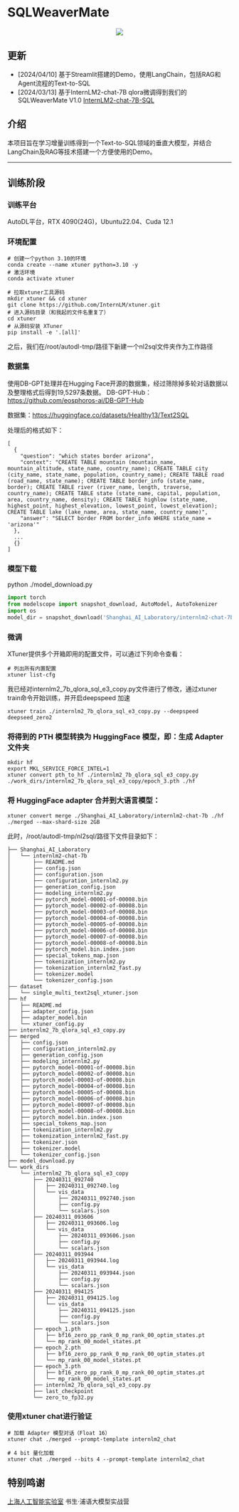 # SQLWeaverMate
<div align='center'><img src="https://img.shields.io/badge/license-Apach--2.0-green"></div>

## 更新
+ [2024/04/10] 基于Streamlit搭建的Demo，使用LangChain，包括RAG和Agent流程的Text-to-SQL
+ [2024/03/13] 基于InternLM2-chat-7B qlora微调得到我们的SQLWeaverMate V1.0  [InternLM2-chat-7B-SQL](https://modelscope.cn/models/Nobitaxi/InternLM2-chat-7B-SQL/summary)

## 介绍

本项目旨在学习增量训练得到一个Text-to-SQL领域的垂直大模型，并结合LangChain及RAG等技术搭建一个方便使用的Demo。

---

## 训练阶段

### 训练平台
AutoDL平台，RTX 4090(24G)，Ubuntu22.04、Cuda  12.1

### 环境配置
```
# 创建一个python 3.10的环境
conda create --name xtuner python=3.10 -y
# 激活环境
conda activate xtuner

# 拉取xtuner工具源码
mkdir xtuner && cd xtuner
git clone https://github.com/InternLM/xtuner.git
# 进入源码目录（和我起的文件名重复了）
cd xtuner
# 从源码安装 XTuner
pip install -e '.[all]'
```
之后，我们在/root/autodl-tmp/路径下新建一个nl2sql文件夹作为工作路径
### 数据集

使用DB-GPT处理并在Hugging Face开源的数据集，经过筛除掉多轮对话数据以及整理格式后得到19,5297条数据。
DB-GPT-Hub：<https://github.com/eosphoros-ai/DB-GPT-Hub>  

数据集：<https://huggingface.co/datasets/Healthy13/Text2SQL>  

处理后的格式如下：

```
[
  {
    "question": "which states border arizona",
    "context": "CREATE TABLE mountain (mountain_name, mountain_altitude, state_name, country_name); CREATE TABLE city (city_name, state_name, population, country_name); CREATE TABLE road (road_name, state_name); CREATE TABLE border_info (state_name, border); CREATE TABLE river (river_name, length, traverse, country_name); CREATE TABLE state (state_name, capital, population, area, country_name, density); CREATE TABLE highlow (state_name, highest_point, highest_elevation, lowest_point, lowest_elevation); CREATE TABLE lake (lake_name, area, state_name, country_name)",
    "answer": "SELECT border FROM border_info WHERE state_name = 'arizona'"
  },
  ...
  {}
]
```

### 模型下载

python ./model_download.py

```python
import torch
from modelscope import snapshot_download, AutoModel, AutoTokenizer
import os
model_dir = snapshot_download('Shanghai_AI_Laboratory/internlm2-chat-7b', cache_dir='/root/autodl-tmp/nl2sql')
```

### 微调
XTuner提供多个开箱即用的配置文件，可以通过下列命令查看：
```
# 列出所有内置配置
xtuner list-cfg
```
我已经对internlm2_7b_qlora_sql_e3_copy.py文件进行了修改，通过xtuner train命令开始训练，并开启deepspeed 加速
```
xtuner train ./internlm2_7b_qlora_sql_e3_copy.py --deepspeed deepseed_zero2
```

### 将得到的 PTH 模型转换为 HuggingFace 模型，**即：生成 Adapter 文件夹**
```
mkdir hf
export MKL_SERVICE_FORCE_INTEL=1
xtuner convert pth_to_hf ./internlm2_7b_qlora_sql_e3_copy.py ./work_dirs/internlm2_7b_qlora_sql_e3_copy/epoch_3.pth ./hf
```

### 将 HuggingFace adapter 合并到大语言模型：
```
xtuner convert merge ./Shanghai_AI_Laboratory/internlm2-chat-7b ./hf ./merged --max-shard-size 2GB
```
此时，/root/autodl-tmp/nl2sql/路径下文件目录如下：
```
├── Shanghai_AI_Laboratory
│   └── internlm2-chat-7b
│       ├── README.md
│       ├── config.json
│       ├── configuration.json
│       ├── configuration_internlm2.py
│       ├── generation_config.json
│       ├── modeling_internlm2.py
│       ├── pytorch_model-00001-of-00008.bin
│       ├── pytorch_model-00002-of-00008.bin
│       ├── pytorch_model-00003-of-00008.bin
│       ├── pytorch_model-00004-of-00008.bin
│       ├── pytorch_model-00005-of-00008.bin
│       ├── pytorch_model-00006-of-00008.bin
│       ├── pytorch_model-00007-of-00008.bin
│       ├── pytorch_model-00008-of-00008.bin
│       ├── pytorch_model.bin.index.json
│       ├── special_tokens_map.json
│       ├── tokenization_internlm2.py
│       ├── tokenization_internlm2_fast.py
│       ├── tokenizer.model
│       └── tokenizer_config.json
├── dataset
│   └── single_multi_text2sql_xtuner.json
├── hf
│   ├── README.md
│   ├── adapter_config.json
│   ├── adapter_model.bin
│   └── xtuner_config.py
├── internlm2_7b_qlora_sql_e3_copy.py
├── merged
│   ├── config.json
│   ├── configuration_internlm2.py
│   ├── generation_config.json
│   ├── modeling_internlm2.py
│   ├── pytorch_model-00001-of-00008.bin
│   ├── pytorch_model-00002-of-00008.bin
│   ├── pytorch_model-00003-of-00008.bin
│   ├── pytorch_model-00004-of-00008.bin
│   ├── pytorch_model-00005-of-00008.bin
│   ├── pytorch_model-00006-of-00008.bin
│   ├── pytorch_model-00007-of-00008.bin
│   ├── pytorch_model-00008-of-00008.bin
│   ├── pytorch_model.bin.index.json
│   ├── special_tokens_map.json
│   ├── tokenization_internlm2.py
│   ├── tokenization_internlm2_fast.py
│   ├── tokenizer.json
│   ├── tokenizer.model
│   └── tokenizer_config.json
├── model_download.py
└── work_dirs
    └── internlm2_7b_qlora_sql_e3_copy
        ├── 20240311_092740
        │   ├── 20240311_092740.log
        │   └── vis_data
        │       ├── 20240311_092740.json
        │       ├── config.py
        │       └── scalars.json
        ├── 20240311_093606
        │   ├── 20240311_093606.log
        │   └── vis_data
        │       ├── 20240311_093606.json
        │       ├── config.py
        │       └── scalars.json
        ├── 20240311_093944
        │   ├── 20240311_093944.log
        │   └── vis_data
        │       ├── 20240311_093944.json
        │       ├── config.py
        │       └── scalars.json
        ├── 20240311_094125
        │   ├── 20240311_094125.log
        │   └── vis_data
        │       ├── 20240311_094125.json
        │       ├── config.py
        │       └── scalars.json
        ├── epoch_1.pth
        │   ├── bf16_zero_pp_rank_0_mp_rank_00_optim_states.pt
        │   └── mp_rank_00_model_states.pt
        ├── epoch_2.pth
        │   ├── bf16_zero_pp_rank_0_mp_rank_00_optim_states.pt
        │   └── mp_rank_00_model_states.pt
        ├── epoch_3.pth
        │   ├── bf16_zero_pp_rank_0_mp_rank_00_optim_states.pt
        │   └── mp_rank_00_model_states.pt
        ├── internlm2_7b_qlora_sql_e3_copy.py
        ├── last_checkpoint
        └── zero_to_fp32.py
```
### 使用xtuner chat进行验证
```
# 加载 Adapter 模型对话（Float 16）
xtuner chat ./merged --prompt-template internlm2_chat

# 4 bit 量化加载
xtuner chat ./merged --bits 4 --prompt-template internlm2_chat
```
## 特别鸣谢
[上海人工智能实验室](https://www.shlab.org.cn/) 书生·浦语大模型实战营
